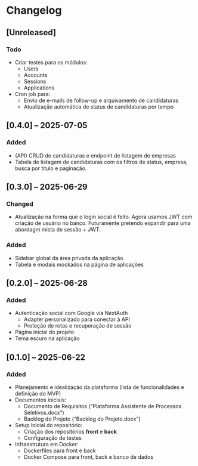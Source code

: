# Changelog

## [Unreleased]

### Todo

- Criar testes para os módulos:
  - Users
  - Accounts
  - Sessions
  - Applications
- Cron job para:
  - Envio de e-mails de follow-up e arquivamento de candidaturas
  - Atualização automática de status de candidaturas por tempo

## [0.4.0] – 2025-07-05

### Added

- (API) CRUD de candidaturas e endpoint de listagem de empresas
- Tabela de listagem de candidaturas com os filtros de status, empresa, busca por título e paginação.

## [0.3.0] – 2025-06-29

### Changed

- Atualização na forma que o login social é feito. Agora usamos JWT com criação de usuário no banco. Futuramente pretendo expandir para uma abordagm mista de sessão + JWT.

### Added

- Sidebar global da área privada da aplicação
- Tabela e modais mockados na página de aplicações

## [0.2.0] – 2025-06-28

### Added

- Autenticação social com Google via NextAuth
  - Adapter personalizado para conectar à API
  - Proteção de rotas e recuperação de sessão
- Página inicial do projeto
- Tema escuro na aplicação

## [0.1.0] – 2025-06-22

### Added

- Planejamento e idealização da plataforma (lista de funcionalidades e definição do MVP)
- Documentos iniciais:
  - Documento de Requisitos (“Plataforma Assistente de Processos Seletivos.docx”)
  - Backlog do Projeto (“Backlog do Projeto.docx”)
- Setup inicial do repositório:
  - Criação dos repositórios **front** e **back**
  - Configuração de testes
- Infraestrutura em Docker:
  - Dockerfiles para front e back
  - Docker Compose para front, back e banco de dados

